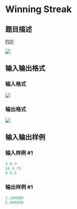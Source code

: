 # Winning Streak

## 题目描述

[problemUrl]: https://uva.onlinejudge.org/index.php?option=com_onlinejudge&Itemid=8&category=23&page=show_problem&problem=2117

[PDF](https://uva.onlinejudge.org/external/111/p11176.pdf)

![](https://cdn.luogu.com.cn/upload/vjudge_pic/UVA11176/4284fdb181cea861605a3e12ea97779c5f2da823.png)

## 输入输出格式

### 输入格式

![](https://cdn.luogu.com.cn/upload/vjudge_pic/UVA11176/3828c43516176d908364f221846bbcdef2541925.png)

### 输出格式

![](https://cdn.luogu.com.cn/upload/vjudge_pic/UVA11176/5adfb1894bc7290c600407dbfe44b3cf149de189.png)

## 输入输出样例

### 输入样例 #1

```cpp
3 0.4
10 0.75
0 0.5
```


### 输出样例 #1

```cpp
1.104000
5.068090
```


